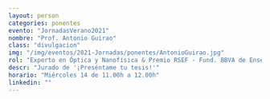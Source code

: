 ```yaml
---
layout: person
categories: ponentes
evento: "JornadasVerano2021"
nombre: "Prof. Antonio Guirao"
class: "divulgacion"
img: "/img/eventos/2021-Jornadas/ponentes/AntonioGuirao.jpg"
rol: "Experto en Óptica y Nanofísica & Premio RSEF - Fund. BBVA de Enseñanza y Divulgación de la Física 2020"
descr: "Jurado de '¡Preséntame tu tesis!'"
horario: "Miércoles 14 de 11.00h a 12.00h"
linkedin: ""
---
```

